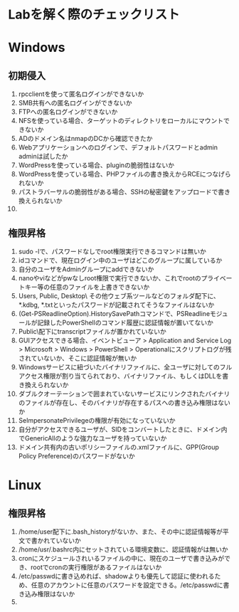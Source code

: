 # Labを解く際のチェックリスト

# Windows

## 初期侵入
1. rpcclientを使って匿名ログインができないか
2. SMB共有への匿名ログインができないか
3. FTPへの匿名ログインができないか
4. NFSを使っている場合、ターゲットのディレクトリをローカルにマウントできないか
5. ADのドメイン名はnmapのDCから確認できたか
6. Webアプリケーションへのログインで、デフォルトパスワードとadmin adminは試したか
7. WordPressを使っている場合、pluginの脆弱性はないか
8. WordPressを使っている場合、PHPファイルの書き換えからRCEにつなげられないか
9. パストラバーサルの脆弱性がある場合、SSHの秘密鍵をアップロードで書き換えられないか
10. 

## 権限昇格
1. sudo -lで、パスワードなしでroot権限実行できるコマンドは無いか
2. idコマンドで、現在ログイン中のユーザはどこのグループに属しているか
3. 自分のユーザをAdminグループにaddできないか
4. nanoやviなどがpwなしroot権限で実行できないか、これでrootのプライベートキー等の任意のファイルを上書きできないか
5. Users\, Public\, Desktop\ その他ウェブ系ツールなどのフォルダ配下に、*.kdbg, *.txtといったパスワードが記載されてそうなファイルはないか
6. (Get-PSReadlineOption).HistorySavePathコマンドで、PSReadlineモジュールが記録したPowerShellのコマンド履歴に認証情報が置いてないか
7. Public\配下にtranscriptファイルが置かれていないか
8. GUIアクセスできる場合、イベントビューア > Application and Service Log > Microsoft > Windows > PowerShell > Operationalにスクリプトログが残されていないか、そこに認証情報が無いか
9. Windowsサービスに紐づいたバイナリファイルに、全ユーザに対してのフルアクセス権限が割り当てられており、バイナリファイル、もしくはDLLを書き換えられないか
10. ダブルクオーテーションで囲まれていないサービスにリンクされたバイナリのファイルが存在し、そのバイナリが存在するパスへの書き込み権限はないか
11. SeImpersonatePrivilegeの権限が有効になっていないか
12. 自分がアクセスできるユーザが、SIDをコンバートしたときに、ドメイン内でGenericAllのような強力なユーザを持っていないか
13. ドメイン共有内の古いポリシーファイルの.xmlファイルに、GPP(Group Policy Preference)のパスワードがないか

# Linux

## 権限昇格
1. /home/user配下に.bash_historyがないか、また、その中に認証情報等が平文で書かれていないか
2. /home/usr/.bashrc内にセットされている環境変数に、認証情報がは無いか
3. cronにスケジュールされいるファイルの中に、現在のユーザで書き込みができ、rootでcronの実行権限があるファイルはないか
3. /etc/passwdに書き込めれば、shadowよりも優先して認証に使われるため、任意のアカウントに任意のパスワードを設定できる。/etc/passwdに書き込み権限はないか
4. 